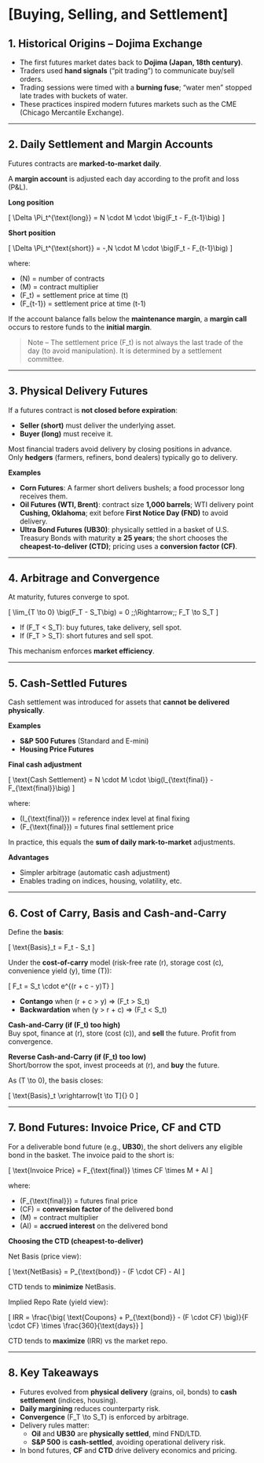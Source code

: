 # [Buying, Selling, and Settlement]

## 1. Historical Origins – Dojima Exchange

* The first futures market dates back to **Dojima (Japan, 18th century)**.  
* Traders used **hand signals** (“pit trading”) to communicate buy/sell orders.  
* Trading sessions were timed with a **burning fuse**; “water men” stopped late trades with buckets of water.  
* These practices inspired modern futures markets such as the CME (Chicago Mercantile Exchange).

---

## 2. Daily Settlement and Margin Accounts

Futures contracts are **marked-to-market daily**.

A **margin account** is adjusted each day according to the profit and loss (P&L).

**Long position**

\[
\Delta \Pi_t^{\text{long}} = N \cdot M \cdot \big(F_t - F_{t-1}\big)
\]

**Short position**

\[
\Delta \Pi_t^{\text{short}} = -\,N \cdot M \cdot \big(F_t - F_{t-1}\big)
\]

where:  
* \(N\) = number of contracts  
* \(M\) = contract multiplier  
* \(F_t\) = settlement price at time \(t\)  
* \(F_{t-1}\) = settlement price at time \(t-1\)

If the account balance falls below the **maintenance margin**, a **margin call** occurs to restore funds to the **initial margin**.

> Note – The settlement price \(F_t\) is not always the last trade of the day (to avoid manipulation). It is determined by a settlement committee.

---

## 3. Physical Delivery Futures

If a futures contract is **not closed before expiration**:

* **Seller (short)** must deliver the underlying asset.  
* **Buyer (long)** must receive it.

Most financial traders avoid delivery by closing positions in advance.  
Only **hedgers** (farmers, refiners, bond dealers) typically go to delivery.

**Examples**

* **Corn Futures**: A farmer short delivers bushels; a food processor long receives them.  
* **Oil Futures (WTI, Brent)**: contract size **1,000 barrels**; WTI delivery point **Cushing, Oklahoma**; exit before **First Notice Day (FND)** to avoid delivery.  
* **Ultra Bond Futures (UB30)**: physically settled in a basket of U.S. Treasury Bonds with maturity **≥ 25 years**; the short chooses the **cheapest-to-deliver (CTD)**; pricing uses a **conversion factor (CF)**.

---

## 4. Arbitrage and Convergence

At maturity, futures converge to spot.

\[
\lim_{T \to 0} \big(F_T - S_T\big) = 0 \;\;\Rightarrow\;\; F_T \to S_T
\]

* If \(F_T < S_T\): buy futures, take delivery, sell spot.  
* If \(F_T > S_T\): short futures and sell spot.

This mechanism enforces **market efficiency**.

---

## 5. Cash-Settled Futures

Cash settlement was introduced for assets that **cannot be delivered physically**.

**Examples**  
* **S&P 500 Futures** (Standard and E-mini)  
* **Housing Price Futures**

**Final cash adjustment**

\[
\text{Cash Settlement} = N \cdot M \cdot \big(I_{\text{final}} - F_{\text{final}}\big)
\]

where:  
* \(I_{\text{final}}\) = reference index level at final fixing  
* \(F_{\text{final}}\) = futures final settlement price

In practice, this equals the **sum of daily mark-to-market** adjustments.

**Advantages**
* Simpler arbitrage (automatic cash adjustment)  
* Enables trading on indices, housing, volatility, etc.

---

## 6. Cost of Carry, Basis and Cash-and-Carry

Define the **basis**:

\[
\text{Basis}_t = F_t - S_t
\]

Under the **cost-of-carry** model (risk-free rate \(r\), storage cost \(c\), convenience yield \(y\), time \(T\)):

\[
F_t = S_t \cdot e^{(r + c - y)T}
\]

* **Contango** when \(r + c > y\) ⇒ \(F_t > S_t\)  
* **Backwardation** when \(y > r + c\) ⇒ \(F_t < S_t\)

**Cash-and-Carry (if \(F_t\) too high)**  
Buy spot, finance at \(r\), store (cost \(c\)), and **sell** the future. Profit from convergence.

**Reverse Cash-and-Carry (if \(F_t\) too low)**  
Short/borrow the spot, invest proceeds at \(r\), and **buy** the future.

As \(T \to 0\), the basis closes:

\[
\text{Basis}_t \xrightarrow[t \to T]{} 0
\]

---

## 7. Bond Futures: Invoice Price, CF and CTD

For a deliverable bond future (e.g., **UB30**), the short delivers any eligible bond in the basket. The invoice paid to the short is:

\[
\text{Invoice Price} = F_{\text{final}} \times CF \times M + AI
\]

where:  
* \(F_{\text{final}}\) = futures final price  
* \(CF\) = **conversion factor** of the delivered bond  
* \(M\) = contract multiplier  
* \(AI\) = **accrued interest** on the delivered bond

**Choosing the CTD (cheapest-to-deliver)**

Net Basis (price view):

\[
\text{NetBasis} = P_{\text{bond}} - (F \cdot CF) - AI
\]

CTD tends to **minimize** NetBasis.

Implied Repo Rate (yield view):

\[
IRR = \frac{\big( \text{Coupons} + P_{\text{bond}} - (F \cdot CF) \big)}{F \cdot CF} \times \frac{360}{\text{days}}
\]

CTD tends to **maximize** \(IRR\) vs the market repo.

---

## 8. Key Takeaways

* Futures evolved from **physical delivery** (grains, oil, bonds) to **cash settlement** (indices, housing).  
* **Daily margining** reduces counterparty risk.  
* **Convergence** \(F_T \to S_T\) is enforced by arbitrage.  
* Delivery rules matter:  
  * **Oil** and **UB30** are **physically settled**, mind FND/LTD.  
  * **S&P 500** is **cash-settled**, avoiding operational delivery risk.  
* In bond futures, **CF** and **CTD** drive delivery economics and pricing.
